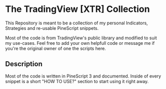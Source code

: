 # The TradingView [XTR] Collection
This Repository is meant to be a collection of my personal Indicators, Strategies and re-usable PineScript snippets.

Most of the code is from TradingView's public library and modified to suit my use-cases.
Feel free to add your own helpfull code or message me if you're the original owner of one the scripts here.

## Description
Most of the code is written in PineScript 3 and documented. Inside of every snippet is a short "HOW TO USE?" section 
to start using it right away.
